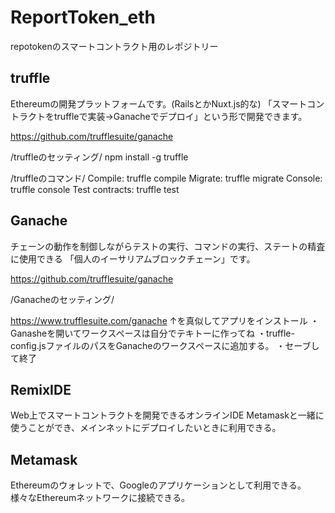 # ReportToken_eth
repotokenのスマートコントラクト用のレポジトリー

## truffle
Ethereumの開発プラットフォームです。(RailsとかNuxt.js的な)
「スマートコントラクトをtruffleで実装→Ganacheでデプロイ」という形で開発できます。

https://github.com/trufflesuite/ganache

/truffleのセッティング/
npm install -g truffle

/truffleのコマンド/
Compile:        truffle compile
Migrate:        truffle migrate
Console:        truffle console
Test contracts: truffle test

## Ganache
チェーンの動作を制御しながらテストの実行、コマンドの実行、ステートの精査に使用できる
「個人のイーサリアムブロックチェーン」です。

https://github.com/trufflesuite/ganache

/Ganacheのセッティング/

https://www.trufflesuite.com/ganache
↑を真似してアプリをインストール
・Ganasheを開いてワークスペースは自分でテキトーに作ってね
・truffle-config.jsファイルのパスをGanacheのワークスペースに追加する。
・セーブして終了

## RemixIDE
Web上でスマートコントラクトを開発できるオンラインIDE
Metamaskと一緒に使うことができ、メインネットにデプロイしたいときに利用できる。

## Metamask
Ethereumのウォレットで、Googleのアプリケーションとして利用できる。
様々なEthereumネットワークに接続できる。
